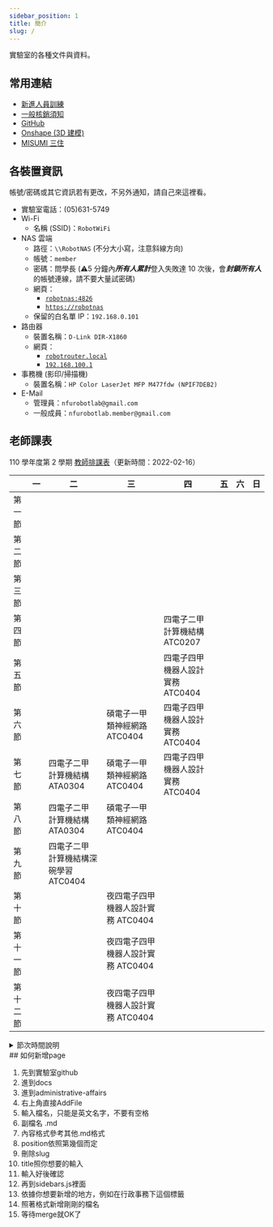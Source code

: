 ```yaml
---
sidebar_position: 1
title: 簡介
slug: /
---
```


實驗室的各種文件與資料。

## 常用連結
- [新進人員訓練](./orientation-training)
- [一般核銷須知](./administrative-affairs/general-reimburse-instructions)
- [GitHub](https://github.com/nfu-irs-lab)
- [Onshape (3D 建模)](https://cad.onshape.com/)
- [MISUMI 三住](https://tw.misumi-ec.com/)

## 各裝置資訊

帳號/密碼或其它資訊若有更改，不另外通知，請自己來這裡看。

- 實驗室電話：(05)631-5749
- Wi-Fi
    - 名稱 (SSID)：`RobotWiFi`
- NAS 雲端
    - 路徑：`\\RobotNAS` (不分大小寫，注意斜線方向)
    - 帳號：`member`
    - 密碼：問學長 (:warning:5 分鐘內***所有人累計***登入失敗達 10 次後，會***封鎖所有人***的帳號連線，請不要大量試密碼)
    - 網頁：
        - [`robotnas:4826`](http://robotnas:4826)
        - [`https://robotnas`](https://robotnas)
    - 保留的白名單 IP：`192.168.0.101`
- 路由器
    - 裝置名稱：`D-Link DIR-X1860`
    - 網頁：
        - [`robotrouter.local`](http://robotrouter.local)
        - [`192.168.100.1`](http://192.168.100.1)
- 事務機 (影印/掃描機)
    - 裝置名稱：`HP Color LaserJet MFP M477fdw (NPIF7DEB2)`
- E-Mail
    - 管理員：`nfurobotlab@gmail.com`
    - 一般成員：`nfurobotlab.member@gmail.com`

## 老師課表

110 學年度第 2 學期 [教師排課表](https://qry.nfu.edu.tw/jteacher.php)（更新時間：2022-02-16）

|          | 一 | 二                                    | 三                                  | 四                                | 五 | 六 | 日 |
|----------|----|---------------------------------------|-------------------------------------|-----------------------------------|----|----|----|
| 第一節   |    |                                       |                                     |                                   |    |    |    |
| 第二節   |    |                                       |                                     |                                   |    |    |    |
| 第三節   |    |                                       |                                     |                                   |    |    |    |
| 第四節   |    |                                       |                                     | 四電子二甲 計算機結構 ATC0207     |    |    |    |
| 第五節   |    |                                       |                                     | 四電子四甲 機器人設計實務 ATC0404 |    |    |    |
| 第六節   |    |                                       | 碩電子一甲 類神經網路 ATC0404       | 四電子四甲 機器人設計實務 ATC0404 |    |    |    |
| 第七節   |    | 四電子二甲 計算機結構 ATA0304         | 碩電子一甲 類神經網路 ATC0404       | 四電子四甲 機器人設計實務 ATC0404 |    |    |    |
| 第八節   |    | 四電子二甲 計算機結構 ATA0304         | 碩電子一甲 類神經網路 ATC0404       |                                   |    |    |    |
| 第九節   |    | 四電子二甲 計算機結構深碗學習 ATC0404 |                                     |                                   |    |    |    |
| 第十節   |    |                                       | 夜四電子四甲 機器人設計實務 ATC0404 |                                   |    |    |    |
| 第十一節 |    |                                       | 夜四電子四甲 機器人設計實務 ATC0404 |                                   |    |    |    |
| 第十二節 |    |                                       | 夜四電子四甲 機器人設計實務 ATC0404 |                                   |    |    |    |

<details>

<summary>節次時間說明</summary>

- 日間部上課時間：
  - 第01節 08:10~09:00
  - 第02節 09:10~10:00
  - 第03節 10:10~11:00
  - 第04節 11:10~12:00
  - 第05節 13:20~14:10
  - 第06節 14:20~15:10
  - 第07節 15:20~16:10
  - 第08節 16:20~17:10
  - 第09節 17:20~18:10
- 進修推廣部上課時間：
  - 第10節開始上課時間：18:30
  - 第11節開始上課時間：19:20
  - 第12節開始上課時間：20:05
  - 第13節開始上課時間：20:55
  - 第14節開始上課時間：21:40

> 進修推廣部上課節次⾃第10節⾄第14節、上課時間起迄⾃18:30~22:30，連堂兩節後休息5分鐘。

</details>
 ## 如何新增page
 
1. 先到實驗室github
2. 進到docs
3. 進到administrative-affairs
4. 右上角直接AddFile
5. 輸入檔名，只能是英文名字，不要有空格
6. 副檔名 .md
7. 內容格式參考其他.md格式
8. position依照第幾個而定
9. 刪除slug
10. title照你想要的輸入
11. 輸入好後確認
12. 再到sidebars.js裡面
13. 依據你想要新增的地方，例如在行政事務下這個標籤
14. 照著格式新增剛剛的檔名
15. 等待merge就OK了
